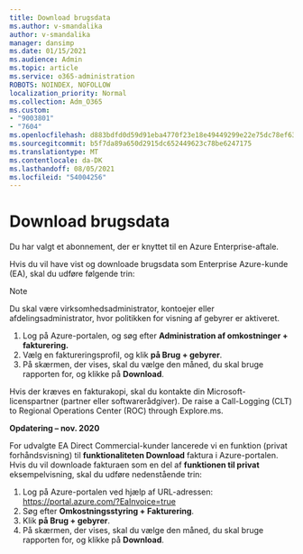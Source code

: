 ```yaml
---
title: Download brugsdata
ms.author: v-smandalika
author: v-smandalika
manager: dansimp
ms.date: 01/15/2021
ms.audience: Admin
ms.topic: article
ms.service: o365-administration
ROBOTS: NOINDEX, NOFOLLOW
localization_priority: Normal
ms.collection: Adm_O365
ms.custom:
- "9003801"
- "7604"
ms.openlocfilehash: d883bdfd0d59d91eba4770f23e18e49449299e22e75dc78ef63eaf5001c03419
ms.sourcegitcommit: b5f7da89a650d2915dc652449623c78be6247175
ms.translationtype: MT
ms.contentlocale: da-DK
ms.lasthandoff: 08/05/2021
ms.locfileid: "54004256"
---
```

# <a name="download-usage-data"></a>Download brugsdata

Du har valgt et abonnement, der er knyttet til en Azure Enterprise-aftale.

Hvis du vil have vist og downloade brugsdata som Enterprise Azure-kunde (EA), skal du udføre følgende trin:

> [!NOTE]
> Du skal være virksomhedsadministrator, kontoejer eller afdelingsadministrator, hvor politikken for visning af gebyrer er aktiveret. 

1. Log på Azure-portalen, og søg efter **Administration af omkostninger + fakturering.**
2. Vælg en faktureringsprofil, og klik **på Brug + gebyrer**.
3. På skærmen, der vises, skal du vælge den måned, du skal bruge rapporten for, og klikke på **Download**.

Hvis der kræves en fakturakopi, skal du kontakte din Microsoft-licenspartner (partner eller softwarerådgiver). De raise a Call-Logging (CLT) to Regional Operations Center (ROC) through Explore.ms.

**Opdatering – nov. 2020**

For udvalgte EA Direct Commercial-kunder lancerede vi en funktion (privat forhåndsvisning) til **funktionaliteten Download** faktura i Azure-portalen. Hvis du vil downloade fakturaen som en del af **funktionen til privat** eksempelvisning, skal du udføre nedenstående trin:

1. Log på Azure-portalen ved hjælp af URL-adressen: https://portal.azure.com/?EaInvoice=true 
2. Søg efter **Omkostningsstyring + Fakturering**. 
3. Klik **på Brug + gebyrer**. 
4. På skærmen, der vises, skal du vælge den måned, du skal bruge rapporten for, og klikke på **Download**.